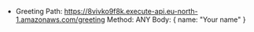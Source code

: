  - Greeting
Path: https://8vivko9f8k.execute-api.eu-north-1.amazonaws.com/greeting
Method: ANY
Body: {
    name: "Your name"
}